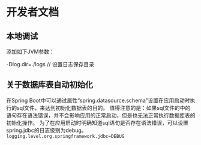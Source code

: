 # 开发者文档


## 本地调试

添加如下JVM参数：

-Dlog.dir=./logs    // 设置日志保存目录


## 关于数据库表自动初始化

在Spring Boot中可以通过属性“spring.datasource.schema”设置在应用启动时执行的sql文件，来达到初始化数据表的目的。
值得注意的是：如果sql文件的中的语句存在语法错误，并不会影响应用的正常启动，但是也无法正常执行数据库表的初始化操作。
为了在应用启动时明确知道sql语句是否存在语法错误，可以设置spring.jdbc的日志级别为debug。
`logging.level.org.springframework.jdbc=DEBUG`










